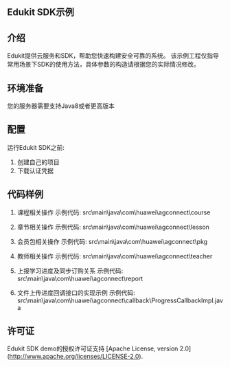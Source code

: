 ## Edukit SDK示例

## 介绍
Edukit提供云服务和SDK，帮助您快速构建安全可靠的系统。
该示例工程仅指导常用场景下SDK的使用方法，具体参数的构造请根据您的实际情况修改。

## 环境准备
您的服务器需要支持Java8或者更高版本

## 配置
运行Edukit SDK之前:
1. 创建自己的项目
2. 下载认证凭据


## 代码样例
1. 课程相关操作
示例代码: src\main\java\com\huawei\agconnect\course

2. 章节相关操作
示例代码: src\main\java\com\huawei\agconnect\lesson

3. 会员包相关操作
示例代码: src\main\java\com\huawei\agconnect\pkg

4. 教师相关操作
示例代码: src\main\java\com\huawei\agconnect\teacher

5. 上报学习进度及同步订购关系
示例代码: src\main\java\com\huawei\agconnect\report

6. 文件上传进度回调接口的实现示例
示例代码: src\main\java\com\huawei\agconnect\callback\ProgressCallbackImpl.java


## 许可证
Edukit SDK demo的授权许可证支持 [Apache License, version 2.0] (http://www.apache.org/licenses/LICENSE-2.0).